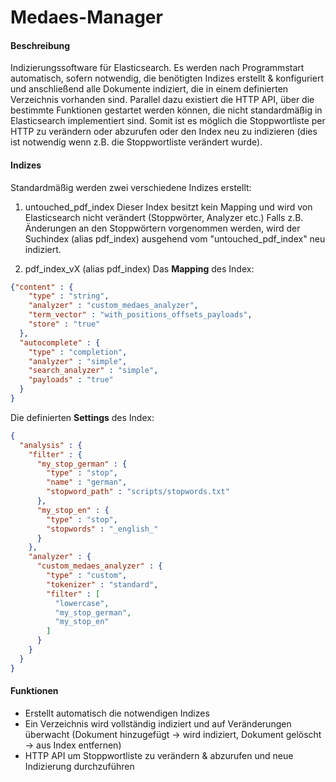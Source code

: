 # Medaes-Manager

#### Beschreibung
Indizierungssoftware für Elasticsearch.
Es werden nach Programmstart automatisch, sofern notwendig, die benötigten Indizes erstellt & konfiguriert und anschließend alle Dokumente indiziert, die in einem definierten Verzeichnis vorhanden sind.
Parallel dazu existiert die HTTP API, über die bestimmte Funktionen gestartet werden können, die nicht standardmäßig in Elasticsearch
implementiert sind. Somit ist es möglich die Stoppwortliste per HTTP zu verändern oder abzurufen oder den Index neu zu indizieren
(dies ist notwendig wenn z.B. die Stoppwortliste verändert wurde).

#### Indizes
Standardmäßig werden zwei verschiedene Indizes erstellt:

1. untouched_pdf_index
Dieser Index besitzt kein Mapping und wird von Elasticsearch nicht verändert (Stoppwörter, Analyzer etc.)
Falls z.B. Änderungen an den Stoppwörtern vorgenommen werden, wird der Suchindex (alias pdf_index) ausgehend vom "untouched_pdf_index" neu indiziert.

2. pdf_index_vX (alias pdf_index)
Das **Mapping** des Index:
```json
{"content" : {
    "type" : "string",
    "analyzer" : "custom_medaes_analyzer",
    "term_vector" : "with_positions_offsets_payloads",
    "store" : "true"
  },
  "autocomplete" : {
    "type" : "completion",
    "analyzer" : "simple",
    "search_analyzer" : "simple",
    "payloads" : "true"
  }
}
```

Die definierten **Settings** des Index:
```json
{
  "analysis" : {
    "filter" : {
      "my_stop_german" : {
        "type" : "stop",
        "name" : "german",
        "stopword_path" : "scripts/stopwords.txt"
      },
      "my_stop_en" : {
        "type" : "stop",
        "stopwords" : "_english_"
      }
    },
    "analyzer" : {
      "custom_medaes_analyzer" : {
        "type" : "custom",
        "tokenizer" : "standard",
        "filter" : [
          "lowercase",
          "my_stop_german",
          "my_stop_en"
        ]
      }
    }
  }
}
```

#### Funktionen
- Erstellt automatisch die notwendigen Indizes
- Ein Verzeichnis wird vollständig indiziert und auf Veränderungen überwacht (Dokument hinzugefügt -> wird indiziert, Dokument gelöscht -> aus Index entfernen)
- HTTP API um Stoppwortliste zu verändern & abzurufen und neue Indizierung durchzuführen
